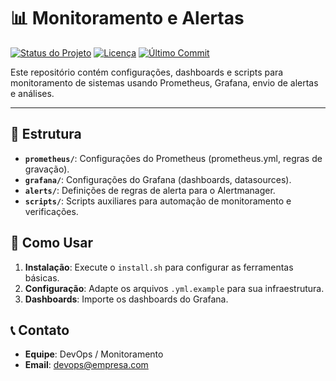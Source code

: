 # 📊 Monitoramento e Alertas

[![Status do Projeto](https://img.shields.io/badge/status-ativo-brightgreen)](https://github.com/arturdrr/monitoramento-e-alertas)
[![Licença](https://img.shields.io/badge/licen%C3%A7a-MIT-blue)](https://github.com/arturdrr/monitoramento-e-alertas/blob/main/LICENSE)
[![Último Commit](https://img.shields.io/github/last-commit/arturdrr/monitoramento-e-alertas)](https://github.com/arturdrr/monitoramento-e-alertas/commits/main)

Este repositório contém configurações, dashboards e scripts para monitoramento de sistemas usando Prometheus, Grafana, envio de alertas e análises.

---

## 📂 Estrutura

- **`prometheus/`**: Configurações do Prometheus (prometheus.yml, regras de gravação).
- **`grafana/`**: Configurações do Grafana (dashboards, datasources).
- **`alerts/`**: Definições de regras de alerta para o Alertmanager.
- **`scripts/`**: Scripts auxiliares para automação de monitoramento e verificações.

## 🚀 Como Usar

1.  **Instalação**: Execute o `install.sh` para configurar as ferramentas básicas.
2.  **Configuração**: Adapte os arquivos `.yml.example` para sua infraestrutura.
3.  **Dashboards**: Importe os dashboards do Grafana.

## 📞 Contato

- **Equipe**: DevOps / Monitoramento
- **Email**: devops@empresa.com